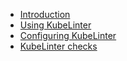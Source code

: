 * [Introduction](/)
* [Using KubeLinter](using-kubelinter.md)
* [Configuring KubeLinter](configuring-kubelinter.md)
* [KubeLinter checks](checks.md)
